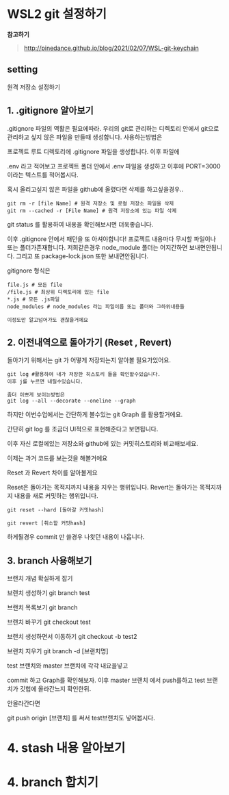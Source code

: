 # WSL2 git 설정하기 

**참고하기**
> http://pinedance.github.io/blog/2021/02/07/WSL-git-keychain


## setting

원격 저장소 설정하기


## 1. .gitignore 알아보기

.gitignore 파일의 역활은
필요에따라. 우리의 git로 관리하는 디렉토리 안에서 
git으로 관리하고 싶지 않은 파일을 만들때 생성합니다.
사용하는방법은 

프로젝트 루트 디렉토리에 .gitignore 파일을 생성합니다.
이후 파일에 

.env 라고 적어보고
프로젝트 폴더 안에서 .env 파일을 생성하고
이후에 PORT=3000이라는 텍스트를 적어봅시다.

혹시 올리고싶지 않은 파일을 github에 올렸다면
삭제를 하고싶을경우..

```
git rm -r [file Name] # 원격 저장소 및 로컬 저장소 파일을 삭제
git rm --cached -r [File Name] # 원격 저장소에 있는 파일 삭제
```

git status 를 활용하여 내용을 확인해보시면 더욱좋습니다.

이후 .gitignore 안에서 패턴을 또 아셔야합니다!
프로젝트 내용마다 무시할 파일이나 또는 폴더가존재합니다.
저희같은경우 node_module 폴더는 어지간하면 보내면안됩니다.
그리고 또 package-lock.json 또한 보내면안됩니다.

gitignore 형식은

```
file.js # 모든 file
/file.js # 최상위 디렉토리에 있는 file
*.js # 모든 .js파일
node_modules # node_modules 라는 파일이름 또는 폴더와 그하위내용들

이정도만 알고넘어가도 괜찮을거에요
```

## 2. 이전내역으로 돌아가기 (Reset , Revert)

돌아가기 위해서는 git 가 어떻게 저장되는지 알아볼 필요가있어요.
```
git log #활용하여 내가 저장한 히스토리 들을 확인할수있습니다.
이후 j를 누르면 내릴수있습니다.

좀더 이쁘게 보이는방법은
git log --all --decorate --oneline --graph
```

하지만 이번수업에서는 간단하게 볼수있는 git Graph 를 활용할거에요.

간단히 git log 를 조금더 UI적으로 표현해준다고 보면됩니다.

이후 자신 로컬에있는 저장소와 github에 있는 커밋히스토리와 비교해보세요.

이제는 과거 코드를 보는것을 해볼거에요

Reset 과 Revert 차이를 알아볼게요

Reset은 돌아가는 목적지까지 내용을 지우는 행위입니다.
Revert는 돌아가는 목적지까지 내용을 새로 커밋하는 행위입니다.

```
git reset --hard [돌아갈 커밋hash]
```



```
git revert [취소할 커밋hash]
```

하게될경우 commit 만 쓸경우 나왓던 내용이 나옵니다.


## 3. branch 사용해보기 

브랜치 개념 확실하게 잡기

브랜치 생성하기
git branch test

브랜치 목록보기
git branch

브랜치 바꾸기
git checkout test

브랜치 생성하면서 이동하기
git checkout -b test2

브랜치 지우기 
git branch -d [브랜치명]

test 브랜치와
master 브랜치에 각각 내요을넣고

commit 하고 Graph를 확인해보자.
이후 master 브랜치 에서 push를하고
test 브랜치가 깃헙에 올라간느지 확인한뒤.

안올라간다면

git push origin [브랜치] 를 써서 test브랜치도 넣어봅시다.



# 4. stash 내용 알아보기


# 4. branch 합치기 


